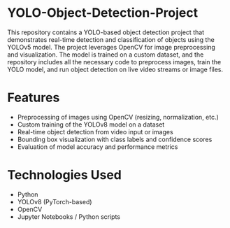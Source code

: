 # YOLO-Object-Detection-Project
This repository contains a YOLO-based object detection project that demonstrates real-time detection and classification of objects using the YOLOv5 model. The project leverages OpenCV for image preprocessing and visualization. The model is trained on a custom dataset, and the repository includes all the necessary code to preprocess images, train the YOLO model, and run object detection on live video streams or image files.
# Features
* Preprocessing of images using OpenCV (resizing, normalization, etc.)
* Custom training of the YOLOv8 model on a dataset
* Real-time object detection from video input or images
* Bounding box visualization with class labels and confidence scores
* Evaluation of model accuracy and performance metrics
# Technologies Used
* Python
* YOLOv8 (PyTorch-based)
* OpenCV
* Jupyter Notebooks / Python scripts
